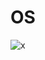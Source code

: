 # OS
![x](https://latex.codecogs.com/svg.latex?x=f\frac{x_c}{Z_c}%20,%20y%20=f\frac{y_c}{Z_C}\\z_{c}\begin{pmatrix}x\\y\\1\end{pmatrix}=\begin{bmatrix}f%20&0&%200\\0%20&f&0\\0%20&0%20&1\end{bmatrix}\begin{bmatrix}x_c%20\\y_c\\z_c\\1\end{bmatrix})
